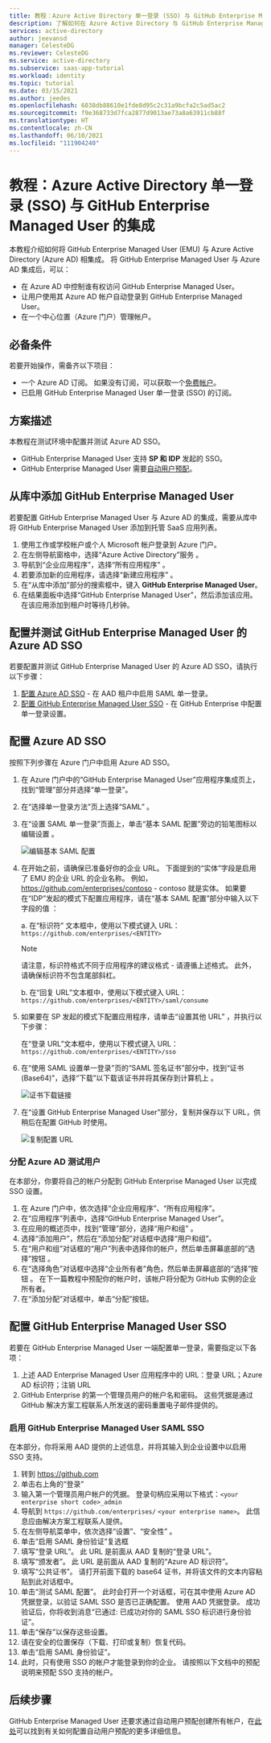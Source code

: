 ```yaml
---
title: 教程：Azure Active Directory 单一登录 (SSO) 与 GitHub Enterprise Managed User 的集成 | Microsoft Docs
description: 了解如何在 Azure Active Directory 与 GitHub Enterprise Managed User 之间配置单一登录。
services: active-directory
author: jeevansd
manager: CelesteDG
ms.reviewer: CelesteDG
ms.service: active-directory
ms.subservice: saas-app-tutorial
ms.workload: identity
ms.topic: tutorial
ms.date: 03/15/2021
ms.author: jeedes
ms.openlocfilehash: 6038db88610e1fde8d95c2c31a9bcfa2c5ad5ac2
ms.sourcegitcommit: f9e368733d7fca2877d9013ae73a8a63911cb88f
ms.translationtype: HT
ms.contentlocale: zh-CN
ms.lasthandoff: 06/10/2021
ms.locfileid: "111904240"
---
```

# <a name="tutorial-azure-active-directory-single-sign-on-sso-integration-with-github-enterprise-managed-user"></a>教程：Azure Active Directory 单一登录 (SSO) 与 GitHub Enterprise Managed User 的集成

本教程介绍如何将 GitHub Enterprise Managed User (EMU) 与 Azure Active Directory (Azure AD) 相集成。 将 GitHub Enterprise Managed User 与 Azure AD 集成后，可以：

* 在 Azure AD 中控制谁有权访问 GitHub Enterprise Managed User。
* 让用户使用其 Azure AD 帐户自动登录到 GitHub Enterprise Managed User。
* 在一个中心位置（Azure 门户）管理帐户。

## <a name="prerequisites"></a>必备条件

若要开始操作，需备齐以下项目：

* 一个 Azure AD 订阅。 如果没有订阅，可以获取一个[免费帐户](https://azure.microsoft.com/free/)。
* 已启用 GitHub Enterprise Managed User 单一登录 (SSO) 的订阅。

## <a name="scenario-description"></a>方案描述

本教程在测试环境中配置并测试 Azure AD SSO。

* GitHub Enterprise Managed User 支持 **SP 和 IDP** 发起的 SSO。
* GitHub Enterprise Managed User 需要[自动用户预配](./github-enterprise-managed-user-provisioning-tutorial.md)。

## <a name="adding-github-enterprise-managed-user-from-the-gallery"></a>从库中添加 GitHub Enterprise Managed User

若要配置 GitHub Enterprise Managed User 与 Azure AD 的集成，需要从库中将 GitHub Enterprise Managed User 添加到托管 SaaS 应用列表。

1. 使用工作或学校帐户或个人 Microsoft 帐户登录到 Azure 门户。
1. 在左侧导航窗格中，选择“Azure Active Directory”服务  。
1. 导航到“企业应用程序”，选择“所有应用程序”   。
1. 若要添加新的应用程序，请选择“新建应用程序”  。
1. 在“从库中添加”部分的搜索框中，键入 **GitHub Enterprise Managed User**。
1. 在结果面板中选择“GitHub Enterprise Managed User”，然后添加该应用。 在该应用添加到租户时等待几秒钟。


## <a name="configure-and-test-azure-ad-sso-for-github-enterprise-managed-user"></a>配置并测试 GitHub Enterprise Managed User 的 Azure AD SSO

若要配置并测试 GitHub Enterprise Managed User 的 Azure AD SSO，请执行以下步骤：

1. [配置 Azure AD SSO](#configure-azure-ad-sso) - 在 AAD 租户中启用 SAML 单一登录。
1. [配置 GitHub Enterprise Managed User SSO](#configure-github-enterprise-managed-user-sso) - 在 GitHub Enterprise 中配置单一登录设置。

## <a name="configure-azure-ad-sso"></a>配置 Azure AD SSO

按照下列步骤在 Azure 门户中启用 Azure AD SSO。

1. 在 Azure 门户中的“GitHub Enterprise Managed User”应用程序集成页上，找到“管理”部分并选择“单一登录”。  
1. 在“选择单一登录方法”页上选择“SAML” 。
1. 在“设置 SAML 单一登录”页面上，单击“基本 SAML 配置”旁边的铅笔图标以编辑设置 。

   ![编辑基本 SAML 配置](common/edit-urls.png)

1. 在开始之前，请确保已准备好你的企业 URL。 下面提到的“实体”字段是启用了 EMU 的企业 URL 的企业名称。 例如， https://github.com/enterprises/contoso -  contoso 就是实体。 如果要在“IDP”发起的模式下配置应用程序，请在“基本 SAML 配置”部分中输入以下字段的值   ：

    a. 在“标识符”  文本框中，使用以下模式键入 URL：`https://github.com/enterprises/<ENTITY>`
    
    > [!NOTE]
    > 请注意，标识符格式不同于应用程序的建议格式 - 请遵循上述格式。 此外，请确保标识符不包含尾部斜杠。
    
    b. 在“回复 URL”文本框中，使用以下模式键入 URL：`https://github.com/enterprises/<ENTITY>/saml/consume`
    

1. 如果要在 SP  发起的模式下配置应用程序，请单击“设置其他 URL”  ，并执行以下步骤：

    在“登录 URL”文本框中，使用以下模式键入 URL：`https://github.com/enterprises/<ENTITY>/sso`

1. 在“使用 SAML 设置单一登录”页的“SAML 签名证书”部分中，找到“证书(Base64)”，选择“下载”以下载该证书并将其保存到计算机上     。

    ![证书下载链接](common/certificate-base64-download.png)

1. 在“设置 GitHub Enterprise Managed User”部分，复制并保存以下 URL，供稍后在配置 GitHub 时使用。

    ![复制配置 URL](common/copy-configuration-urls.png)

### <a name="assign-the-azure-ad-test-user"></a>分配 Azure AD 测试用户

在本部分，你要将自己的帐户分配到 GitHub Enterprise Managed User 以完成 SSO 设置。

1. 在 Azure 门户中，依次选择“企业应用程序”、“所有应用程序”。 
1. 在“应用程序”列表中，选择“GitHub Enterprise Managed User”。
1. 在应用的概述页中，找到“管理”部分，选择“用户和组” 。
1. 选择“添加用户”，然后在“添加分配”对话框中选择“用户和组”。
1. 在“用户和组”对话框的“用户”列表中选择你的帐户，然后单击屏幕底部的“选择”按钮 。
1. 在“选择角色”对话框中选择“企业所有者”角色，然后单击屏幕底部的“选择”按钮  。 在下一篇教程中预配你的帐户时，该帐户将分配为 GitHub 实例的企业所有者。 
1. 在“添加分配”对话框中，单击“分配”按钮。

## <a name="configure-github-enterprise-managed-user-sso"></a>配置 GitHub Enterprise Managed User SSO

若要在 GitHub Enterprise Managed User 一端配置单一登录，需要指定以下各项：

1. 上述 AAD Enterprise Managed User 应用程序中的 URL：登录 URL；Azure AD 标识符；注销 URL
1. GitHub Enterprise 的第一个管理员用户的帐户名和密码。 这些凭据是通过 GitHub 解决方案工程联系人所发送的密码重置电子邮件提供的。 

### <a name="enable-github-enterprise-managed-user-saml-sso"></a>启用 GitHub Enterprise Managed User SAML SSO

在本部分，你将采用 AAD 提供的上述信息，并将其输入到企业设置中以启用 SSO 支持。

1. 转到 https://github.com
1. 单击右上角的“登录”
1. 输入第一个管理员用户帐户的凭据。 登录句柄应采用以下格式：`<your enterprise short code>_admin`
1. 导航到 `https://github.com/enterprises/` `<your enterprise name>`。 此信息应由解决方案工程联系人提供。
1. 在左侧导航菜单中，依次选择“设置”、“安全性” 。
1. 单击“启用 SAML 身份验证”复选框
1. 填写“登录 URL”。 此 URL 是前面从 AAD 复制的“登录 URL”。
1. 填写“颁发者”。 此 URL 是前面从 AAD 复制的“Azure AD 标识符”。
1. 填写“公共证书”。 请打开前面下载的 base64 证书，并将该文件的文本内容粘贴到此对话框中。
1. 单击“测试 SAML 配置”。 此时会打开一个对话框，可在其中使用 Azure AD 凭据登录，以验证 SAML SSO 是否已正确配置。 使用 AAD 凭据登录。 成功验证后，你将收到消息“已通过: 已成功对你的 SAML SSO 标识进行身份验证”。
1. 单击“保存”以保存这些设置。
1. 请在安全的位置保存（下载、打印或复制）恢复代码。
1. 单击“启用 SAML 身份验证”。
1. 此时，只有使用 SSO 的帐户才能登录到你的企业。 请按照以下文档中的预配说明来预配 SSO 支持的帐户。

## <a name="next-steps"></a>后续步骤

GitHub Enterprise Managed User 还要求通过自动用户预配创建所有帐户，在[此处](./github-enterprise-managed-user-provisioning-tutorial.md)可以找到有关如何配置自动用户预配的更多详细信息。

